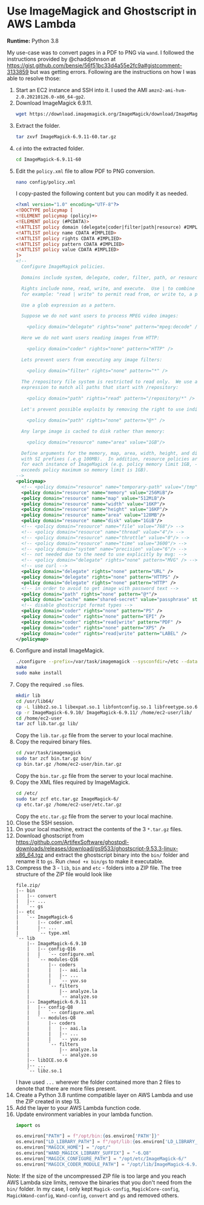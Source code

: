 # Use ImageMagick and Ghostscript in AWS Lambda

**Runtime:** Python 3.8

My use-case was to convert pages in a PDF to PNG via `wand`. I followed the instructions provided by @chaddjohnson at https://gist.github.com/bensie/56f51bc33d4a55e2fc9a#gistcomment-3133859 but was getting errors. Following are the instructions on how I was able to resolve those:
1. Start an EC2 instance and SSH into it. I used the AMI `amzn2-ami-hvm-2.0.20210126.0-x86_64-gp2`.
2. Download ImageMagick 6.9.11.
    ```bash
    wget https://download.imagemagick.org/ImageMagick/download/ImageMagick-6.9.11-60.tar.gz
    ```
3. Extract the folder.
    ```bash
    tar zxvf ImageMagick-6.9.11-60.tar.gz
    ```
4. `cd` into the extracted folder.
    ```bash
    cd ImageMagick-6.9.11-60
    ```
5. Edit the `policy.xml` file to allow PDF to PNG conversion.
    ```bash
    nano config/policy.xml
    ```
    I copy-pasted the following content but you can modify it as needed.
    ```xml
    <?xml version="1.0" encoding="UTF-8"?>
    <!DOCTYPE policymap [
    <!ELEMENT policymap (policy)+>
    <!ELEMENT policy (#PCDATA)>
    <!ATTLIST policy domain (delegate|coder|filter|path|resource) #IMPLIED>
    <!ATTLIST policy name CDATA #IMPLIED>
    <!ATTLIST policy rights CDATA #IMPLIED>
    <!ATTLIST policy pattern CDATA #IMPLIED>
    <!ATTLIST policy value CDATA #IMPLIED>
    ]>
    <!--
      Configure ImageMagick policies.

      Domains include system, delegate, coder, filter, path, or resource.

      Rights include none, read, write, and execute.  Use | to combine them,
      for example: "read | write" to permit read from, or write to, a path.

      Use a glob expression as a pattern.

      Suppose we do not want users to process MPEG video images:

        <policy domain="delegate" rights="none" pattern="mpeg:decode" />

      Here we do not want users reading images from HTTP:

        <policy domain="coder" rights="none" pattern="HTTP" />

      Lets prevent users from executing any image filters:

        <policy domain="filter" rights="none" pattern="*" />

      The /repository file system is restricted to read only.  We use a glob
      expression to match all paths that start with /repository:
      
        <policy domain="path" rights="read" pattern="/repository/*" />

      Let's prevent possible exploits by removing the right to use indirect reads.

        <policy domain="path" rights="none" pattern="@*" />

      Any large image is cached to disk rather than memory:

        <policy domain="resource" name="area" value="1GB"/>

      Define arguments for the memory, map, area, width, height, and disk resources
      with SI prefixes (.e.g 100MB).  In addition, resource policies are maximums
      for each instance of ImageMagick (e.g. policy memory limit 1GB, -limit 2GB
      exceeds policy maximum so memory limit is 1GB).
    -->
    <policymap>
      <!-- <policy domain="resource" name="temporary-path" value="/tmp"/> -->
      <policy domain="resource" name="memory" value="256MiB"/>
      <policy domain="resource" name="map" value="512MiB"/>
      <policy domain="resource" name="width" value="16KP"/>
      <policy domain="resource" name="height" value="16KP"/>
      <policy domain="resource" name="area" value="128MB"/>
      <policy domain="resource" name="disk" value="1GiB"/>
      <!-- <policy domain="resource" name="file" value="768"/> -->
      <!-- <policy domain="resource" name="thread" value="4"/> -->
      <!-- <policy domain="resource" name="throttle" value="0"/> -->
      <!-- <policy domain="resource" name="time" value="3600"/> -->
      <!-- <policy domain="system" name="precision" value="6"/> -->
      <!-- not needed due to the need to use explicitly by mvg: -->
      <!-- <policy domain="delegate" rights="none" pattern="MVG" /> -->
      <!-- use curl -->
      <policy domain="delegate" rights="none" pattern="URL" />
      <policy domain="delegate" rights="none" pattern="HTTPS" />
      <policy domain="delegate" rights="none" pattern="HTTP" />
      <!-- in order to avoid to get image with password text -->
      <policy domain="path" rights="none" pattern="@*"/>
      <policy domain="cache" name="shared-secret" value="passphrase" stealth="true"/>
      <!-- disable ghostscript format types -->
      <policy domain="coder" rights="none" pattern="PS" />
      <policy domain="coder" rights="none" pattern="EPI" />
      <policy domain="coder" rights="read|write" pattern="PDF" />
      <policy domain="coder" rights="none" pattern="XPS" />
      <policy domain="coder" rights="read|write" pattern="LABEL" />
    </policymap>
    ```
6. Configure and install ImageMagick.
    ```bash
    ./configure --prefix=/var/task/imagemagick --sysconfdir=/etc --datadir=/usr/share --includedir=/usr/include --libdir=/usr/lib64 --libexecdir=/usr/libexec --localstatedir=/var --sharedstatedir=/var/lib --mandir=/usr/share/man --infodir=/usr/share/info --enable-shared=no --enable-static=yes --with-modules --with-perl=no --with-x=no --with-gslib=no --with-lcms --without-rsvg --with-xml --without-dps --disable-hdri --with-quantum-depth=8 --disable-openmp
    make
    sudo make install
    ```
7. Copy the required `.so` files.
    ```bash
    mkdir lib
    cd /usr/lib64/
    cp -L libbz2.so.1 libexpat.so.1 libfontconfig.so.1 libfreetype.so.6 libgs.so.9 libjbig.so.2.0 libjpeg.so.62 liblcms2.so.2 liblzma.so.5 libpng15.so.15 libtiff.so.5 libxml2.so.2 libMagickCore-6.Q16.so.6 libMagickWand-6.Q16.so.6 libXext.so.6 libXt.so.6 libltdl.so.7 libSM.so.6 libICE.so.6 libX11.so.6 libgomp.so.1 libuuid.so.1 libxcb.so.1 libXau.so.6 libMagickCore-6.Q8.so.6 libMagickWand-6.Q8.so.6 libm.so.6 libz.so.1 libjasper.so.1 /home/ec2-user/lib/
    cp -r ImageMagick-6.9.10/ ImageMagick-6.9.11/ /home/ec2-user/lib/
    cd /home/ec2-user
    tar zcf lib.tar.gz lib/
    ```
    Copy the `lib.tar.gz` file from the server to your local machine.
8. Copy the required binary files.
    ```bash
    cd /var/task/imagemagick
    sudo tar zcf bin.tar.gz bin/
    cp bin.tar.gz /home/ec2-user/bin.tar.gz 
    ```
    Copy the `bin.tar.gz` file from the server to your local machine.
9. Copy the XML files required by ImageMagick.
    ```bash
    cd /etc/
    sudo tar zcf etc.tar.gz ImageMagick-6/
    cp etc.tar.gz /home/ec2-user/etc.tar.gz
    ```
    Copy the `etc.tar.gz` file from the server to your local machine.
10. Close the SSH session.
11. On your local machine, extract the contents of the 3 `*.tar.gz` files.
12. Download ghostscript from https://github.com/ArtifexSoftware/ghostpdl-downloads/releases/download/gs9533/ghostscript-9.53.3-linux-x86_64.tgz and extract the ghostscript binary into the `bin/` folder and rename it to `gs`. Run `chmod +x bin/gs` to make it executable.
13. Compress the 3 - `lib`, `bin` and `etc` - folders into a ZIP file. The tree structure of the ZIP file would look like
    ```
    file.zip/
    |-- bin
    |   |-- convert
    |   |-- ...
    |   `-- gs
    |-- etc
    |   `-- ImageMagick-6
    |       |-- coder.xml
    |       |-- ...
    |       `-- type.xml
    `-- lib
        |-- ImageMagick-6.9.10
        |   |-- config-Q16
        |   |   `-- configure.xml
        |   `-- modules-Q16
        |       |-- coders
        |       |   |-- aai.la
        |       |   |-- ...
        |       |   `-- yuv.so
        |       `-- filters
        |           |-- analyze.la
        |           `-- analyze.so
        |-- ImageMagick-6.9.11
        |   |-- config-Q8
        |   |   `-- configure.xml
        |   `-- modules-Q8
        |       |-- coders
        |       |   |-- aai.la
        |       |   |-- ...
        |       |   `-- yuv.so
        |       `-- filters
        |           |-- analyze.la
        |           `-- analyze.so
        |-- libICE.so.6
        |-- ...
        `-- libz.so.1
    ```
    I have used `...` wherever the folder contained more than 2 files to denote that there are more files present.
14. Create a Python 3.8 runtime compatible layer on AWS Lambda and use the ZIP created in step 13.
15. Add the layer to your AWS Lambda function code.
16. Update environment variables in your lambda function.
    ```python
    import os

    os.environ["PATH"] = f"/opt/bin:{os.environ['PATH']}"
    os.environ["LD_LIBRARY_PATH"] = f"/opt/lib:{os.environ['LD_LIBRARY_PATH']}"
    os.environ["MAGICK_HOME"] = "/opt/"
    os.environ["WAND_MAGICK_LIBRARY_SUFFIX"] = "-6.Q8"
    os.environ["MAGICK_CONFIGURE_PATH"] = "/opt/etc/ImageMagick-6/"
    os.environ["MAGICK_CODER_MODULE_PATH"] = "/opt/lib/ImageMagick-6.9.11/modules-Q8/coders/"
    ```

Note: If the size of the uncompressed ZIP file is too large and you reach AWS Lambda size limits, remove the binaries that you don't need from the `bin/` folder. In my case, I only kept `Magick-config`, `MagickCore-config`, `MagickWand-config`, `Wand-config`, `convert` and `gs` and removed others.
